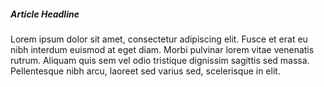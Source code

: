 ##### Article Headline

Lorem ipsum dolor sit amet, consectetur adipiscing elit. Fusce et erat eu nibh interdum euismod at eget diam. Morbi pulvinar lorem vitae venenatis rutrum. Aliquam quis sem vel odio tristique dignissim sagittis sed massa. Pellentesque nibh arcu, laoreet sed varius sed, scelerisque in elit.